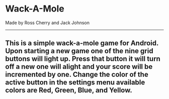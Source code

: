 # Wack-A-Mole
Made by Ross Cherry and Jack Johnson

-----------------------------------------------------------------------------------------------------------------
This is a simple wack-a-mole game for Android. 
Upon starting a new game one of the nine grid buttons will light up. 
Press that button it will turn off a new one will alight and your score will be incremented by one. 
Change the color of the active button in the settings menu available colors are Red, Green, Blue, and Yellow. 
-----------------------------------------------------------------------------------------------------------------
